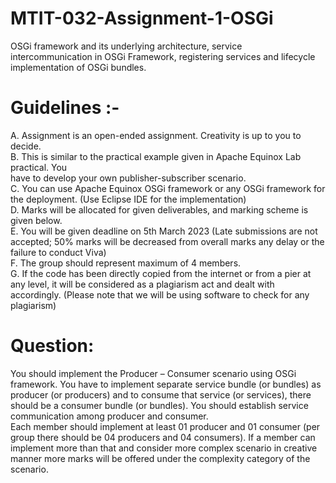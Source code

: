 # MTIT-032-Assignment-1-OSGi
 OSGi  framework and its underlying architecture, service intercommunication in OSGi Framework, registering services and lifecycle implementation of OSGi bundles.

# Guidelines :-
A. Assignment is an open-ended assignment. Creativity is up to you to decide. <br />
B. This is similar to the practical example given in Apache Equinox Lab practical. You  
have to develop your own publisher-subscriber scenario. <br />
C. You can use Apache Equinox OSGi framework or any OSGi framework for the 
deployment. (Use Eclipse IDE for the implementation) <br />
D. Marks will be allocated for given deliverables, and marking scheme is given below. <br />
E. You will be given deadline on 5th March 2023 (Late submissions are not accepted; 50% 
marks will be decreased from overall marks any delay or the failure to conduct Viva) <br />
F. The group should represent maximum of 4 members.<br />
G. If the code has been directly copied from the internet or from a pier at any level, it 
will be considered as a plagiarism act and dealt with accordingly. (Please note that we 
will be using software to check for any plagiarism) <br />

# Question: 
You should implement the Producer – Consumer scenario using OSGi framework. You have 
to implement separate service bundle (or bundles) as producer (or producers) and to consume 
that service (or services), there should be a consumer bundle (or bundles). You should establish 
service communication among producer and consumer. <br />
Each member should implement at least 01 producer and 01 consumer (per group there 
should be 04 producers and 04 consumers). If a member can implement more than that and 
consider more complex scenario in creative manner more marks will be offered under the 
complexity category of the scenario.